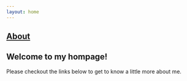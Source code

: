 ```yaml
---
layout: home
---
```


[About](https://eisach.github.io/eisach2/training/2023/07/17/firstpost.html)
--------------


## Welcome to my hompage!

Please checkout the links below to get to know a little more about me.



